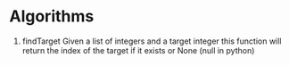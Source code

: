# Algorithms
1. findTarget
Given a list of integers and a target integer this function will return the index of the target if it exists or None (null in python)
